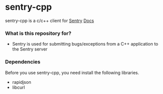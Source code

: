 sentry-cpp
==========

sentry-cpp is a c/c++ client for [Sentry](https://getsentry.com) [Docs](https://docs.sentry.io/clientdev/attributes/)

### What is this repository for? ###

* Sentry is used for submitting bugs/exceptions from a C++ application to the Sentry server

### Dependencies ###

Before you use sentry-cpp, you need install the following libraries.

* rapidjson
* libcurl
